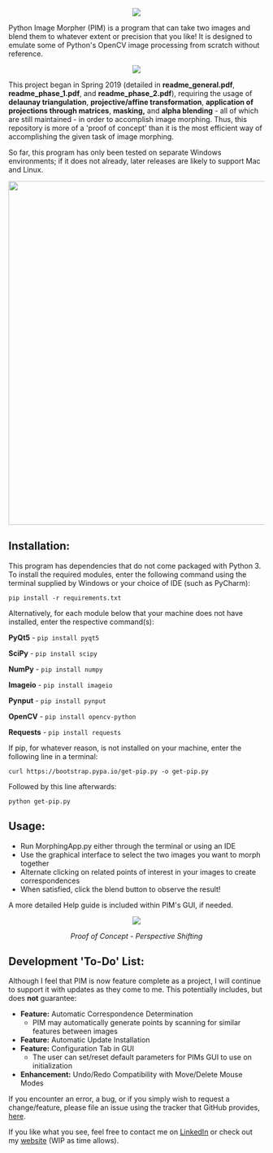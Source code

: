 <p align="center">
  <img src="https://i.imgur.com/SLDEtSR.png"><br>
</p>

Python Image Morpher (PIM) is a program that can take two images and blend them to whatever extent or precision that you like!
It is designed to emulate some of Python's OpenCV image processing from scratch without reference.

<p align="center">
  <img src="https://media3.giphy.com/media/ibAOyLgNhxnWHuKvZn/giphy.gif"><br>
</p>

This project began in Spring 2019 (detailed in <b>readme_general.pdf</b>, <b>readme_phase_1.pdf</b>, and <b>readme_phase_2.pdf</b>),
 requiring the usage of <b>delaunay triangulation</b>, <b>projective/affine transformation</b>, <b>application of projections 
 through matrices</b>, <b>masking,</b> and <b>alpha blending</b> - all of which are still maintained - in order to accomplish image 
 morphing. Thus, this repository is more of a 'proof of concept' than it is the most efficient way of accomplishing the given task of image morphing. 

 So far, this program has only been tested on separate Windows environments; 
 if it does not already, later releases are likely to support Mac and Linux.

<p align="center">
  <img width="675" height="676" src="https://i.imgur.com/wKsHGh9.png"><br>
</p>

## Installation:
This program has dependencies that do not come packaged with Python 3. To install the required modules, enter the following command using the terminal supplied by Windows or your choice of IDE (such as PyCharm):

```pip install -r requirements.txt```

Alternatively, for each module below that your machine does not have installed, enter the respective command(s):

<b>PyQt5</b> - ```pip install pyqt5```

<b>SciPy</b> - ```pip install scipy```

<b>NumPy</b> - ```pip install numpy```

<b>Imageio</b> - ```pip install imageio```

<b>Pynput</b> - ```pip install pynput```

<b>OpenCV</b> - ```pip install opencv-python```

<b>Requests</b> - ```pip install requests```

If pip, for whatever reason, is not installed on your machine, enter the following line in a terminal:
```
curl https://bootstrap.pypa.io/get-pip.py -o get-pip.py
```
Followed by this line afterwards:
```
python get-pip.py
```

## Usage:
- Run MorphingApp.py either through the terminal or using an IDE
- Use the graphical interface to select the two images you want to morph together
- Alternate clicking on related points of interest in your images to create correspondences
- When satisfied, click the blend button to observe the result!

A more detailed Help guide is included within PIM's GUI, if needed.

<p align="center">
  <img src="https://i.imgur.com/j7JStm4.gif"><br>
</p>
<p align="center"><i>Proof of Concept - Perspective Shifting</i><p align="center">

## Development 'To-Do' List:
Although I feel that PIM is now feature complete as a project, I will continue to support it with updates as they come to me. This potentially includes, but does <b>not</b> guarantee:
- <b>Feature:</b> Automatic Correspondence Determination
    - PIM may automatically generate points by scanning for similar features between images
- <b>Feature:</b> Automatic Update Installation
- <b>Feature:</b> Configuration Tab in GUI 
  - The user can set/reset default parameters for PIMs GUI to use on initialization
- <b>Enhancement:</b> Undo/Redo Compatibility with Move/Delete Mouse Modes

If you encounter an error, a bug, or if you simply wish to request a change/feature, please file an issue using the tracker that GitHub provides, [here](https://github.com/ddowd97/Morphing/issues).

If you like what you see, feel free to contact me on [LinkedIn](https://www.linkedin.com/in/davidmilesdowd/) or check out my [website](https://ddowd97.github.io/) (WIP as time allows).

